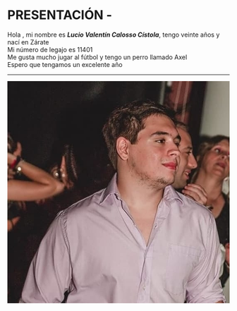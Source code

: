 # PRESENTACIÓN - 
  Hola , mi nombre es ***Lucio Valentín Calosso Cístola***, tengo veinte años y nací en Zárate  
    Mi número de legajo es 11401  
      Me gusta mucho jugar al fútbol y tengo un perro llamado Axel  
      Espero que tengamos un excelente año 
___
![Foto](https://github.com/pdep-utn-frd/presentacion-LucioValentinCalossoCistola/blob/master/87283594_3038872336143678_8842175551687884800_n.jpg)

